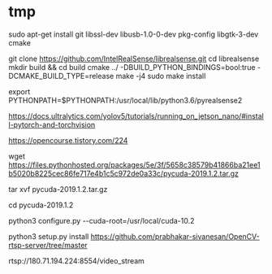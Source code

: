 # tmp

sudo apt-get install git libssl-dev libusb-1.0-0-dev pkg-config libgtk-3-dev cmake



git clone https://github.com/IntelRealSense/librealsense.git
cd librealsense
mkdir build && cd build
cmake ../ -DBUILD_PYTHON_BINDINGS=bool:true -DCMAKE_BUILD_TYPE=release
make -j4
sudo make install



export PYTHONPATH=$PYTHONPATH:/usr/local/lib/python3.6/pyrealsense2


https://docs.ultralytics.com/yolov5/tutorials/running_on_jetson_nano/#install-pytorch-and-torchvision

https://opencourse.tistory.com/224



wget https://files.pythonhosted.org/packages/5e/3f/5658c38579b41866ba21ee1b5020b8225cec86fe717e4b1c5c972de0a33c/pycuda-2019.1.2.tar.gz

tar xvf pycuda-2019.1.2.tar.gz

cd pycuda-2019.1.2

python3 configure.py --cuda-root=/usr/local/cuda-10.2

python3 setup.py install
https://github.com/prabhakar-sivanesan/OpenCV-rtsp-server/tree/master


 rtsp://180.71.194.224:8554/video_stream

